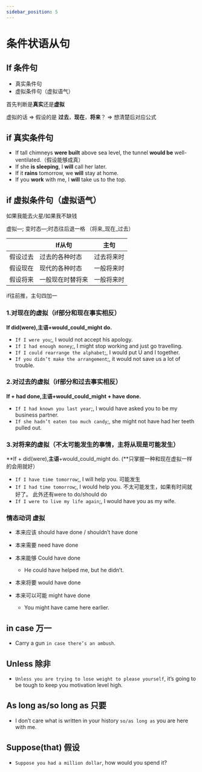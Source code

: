 ```yaml
---
sidebar_position: 5
---
```


# 条件状语从句

## If 条件句

- 真实条件句
- 虚拟条件句（虚拟语气）

首先判断是**真实**还是**虚拟**

虚拟的话 =&gt; 假设的是 **过去**，**现在**，**将来**？ =&gt; 想清楚后对应公式

## if 真实条件句

- If tall chimneys **were built** above sea level, the tunnel **would be** well-ventilated.（假设能够成真）
- If she **is sleeping**, I **will** call her later.
- If it **rains** tomorrow, we **will** stay at home.
- If you **work** with me, I **will** take us to the top.

## if 虚拟条件句（虚拟语气）

如果我能去火星/如果我不缺钱

虚拟—; 变时态—;时态往后退一格 （将来_现在_过去）

|     |   If从句  |   主句  |
|---|---|---|
|   假设过去  |   过去的各种时态  |   过去将来时  | 
|   假设现在  |   现代的各种时态  |   一般将来时  | 
|   假设将来  |   一般现在时替将来  |   一般将来时  |  

if往前推，主句四加一	

### 1.对现在的虚拟（if部分和现在事实相反）
**If did(were),**主语**+would_could_might do.**

- `If I were you`;, I would not accept his apology.
- `If I had enough money`;, I might stop working and just go travelling.
- `If I could rearrange the alphabet`;, I would put U and I together.
- `If you didn’t make the arrangement`;, it  would not save us a lot of trouble.

### 2.对过去的虚拟（if部分和过去事实相反）
**If + had done,**主语**+would_could_might + have done.**

- `If I had known you last year`;, I would have asked you to be my business partner.
- `If she hadn’t eaten too much candy`;, she might not have had her teeth pulled out.

### 3.对将来的虚拟（不太可能发生的事情，主将从现是可能发生）
**If + did(were),**主语**+would_could_might do. (**只掌握一种和现在虚拟一样的会用就好）
- `If I have time tomorrow`;, I will help you. 可能发生
- `If I had time tomorrow`;, I would help you. 不太可能发生，如果有时间就好了。
此外还有were to do/should do 
- `If I were to live my life again`;, I would have you as my wife.
	
### 情态动词 虚拟
- 本来应该 should have done / shouldn’t have done 

- 本来需要 need have done

- 本来能够 Could have done
	- He could have helped me, but he didn’t.

- 本来将要 would have done

- 本来可以可能 might have done
	- You might have came here earlier. 

## in case 万一

- Carry a gun `in case there’s an ambush`.

## Unless 除非

- `Unless you are trying to lose weight to please yourself`, it’s going to be tough to keep you motivation level high.

## As long as/so long as 只要

- I don’t care what is written in your history `so/as long as` you are here with me.

## Suppose(that) 假设
- `Suppose you had a million dollar`, how would you spend it?